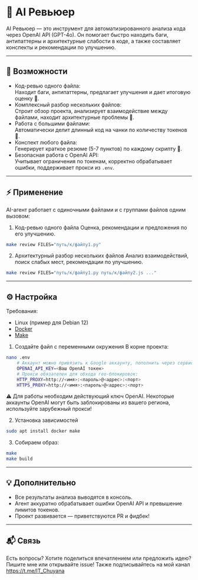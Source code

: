 # 🤖 AI Ревьюер

AI Ревьюер — это инструмент для автоматизированного анализа кода через OpenAI API (GPT-4o). Он помогает быстро находить баги, антипаттерны и архитектурные слабости в коде, а также составляет конспекты и рекомендации по улучшению.

---
## 🚀 Возможности

- Код-ревью одного файла:  
  Находит баги, антипаттерны, предлагает улучшения и дает итоговую оценку 👀.
- Комплексный разбор нескольких файлов:  
  Строит обзор проекта, анализирует взаимодействие между файлами, находит архитектурные проблемы 🧩.
- Работа с большими файлами:  
  Автоматически делит длинный код на чанки по количеству токенов 📏.
- Конспект любого файла:  
  Генерирует краткое резюме (5-7 пунктов) по каждому скрипту 📝.
- Безопасная работа с OpenAI API:  
  Учитывает ограничения по токенам, корректно обрабатывает ошибки, поддерживает прокси из `.env`.

---
## ⚡ Применение

AI-агент работает с одиночными файлами и с группами файлов одним вызовом:
1. Код-ревью одного файла
Оценка, рекомендации и предложения по его улучшению.

```bash
make review FILES="путь/к/файлу1.py"
```

2. Архитектурный разбор нескольких файлов
Анализ взаимодействий, поиск слабых мест, рекомендации по улучшению.

```bash
make review FILES="путь/к/файлу1.py путь/к/файлу2.js ..."
```

---
## ⚙️ Настройка
Требования:
- Linux (пример для Debian 12)
- [Docker](https://www.docker.com/get-started)
- [Make](https://www.gnu.org/software/make/)
1. Создайте файл с переменными окружения
В корне проекта:

```bash
nano .env
    # Аккаунт можно привязить к Google аккаунту, пополнить через сервисы-посредники
    OPENAI_API_KEY=<Ваш OpenAI токен>
    # Прокси обязателен для обхода гео-блокировок:
    HTTP_PROXY=http://<имя>:<пароль>@<адрес>:<порт>
    HTTPS_PROXY=http://<имя>:<пароль>@<адрес>:<порт>
```

⚠️ Для работы необходим действующий ключ OpenAI. Некоторые аккаунты OpenAI могут быть заблокированы из вашего региона, используйте зарубежный прокси!

2. Установка зависимостей
```bash
sudo apt install docker make
```

3. Собираем образ:
```bash
make
make build
```

---
## 💡 Дополнительно

- Все результаты анализа выводятся в консоль.
- Агент аккуратно обрабатывает ошибки OpenAI API и превышение лимитов токенов.
- Проект развивается — приветствуются PR и фидбек!

---
## 📬 Связь

Есть вопросы? Хотите поделиться впечатлением или предложить идею?  
Пишите мне или открывайте issue!
Также подписывайтесь на мой канал https://t.me/IT_Chuyana
